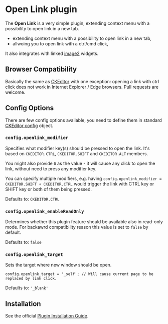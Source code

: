 Open Link plugin
==================================================

The **Open Link** is a very simple plugin, extending context menu with a possibility to open link in a new tab.

* extending context menu with a possibility to open link in a new tab,
* allwoing you to open link with a ctrl/cmd click,

It also integrates with linked [image2](http://ckeditor.com/addon/image2) widgets.

## Browser Compatibility

Basically the same as [CKEditor](http://docs.ckeditor.com/#!/guide/dev_browsers) with one exception: opening a link with ctrl click does not work in Internet Explorer / Edge browsers. Pull requests are welcome.

## Config Options

There are few config options available, you need to define them in standard [CKEditor config](http://docs.ckeditor.com/#!/guide/dev_configuration) object.

### `config.openlink_modifier`

Specifies what modifier key(s) should be pressed to open the link. It's based on `CKEDITOR.CTRL`, `CKEDITOR.SHIFT` and `CKEDITOR.ALT` members.

You might also provide `0` as the value - it will cause any click to open the link, without need to press any modifier key.

You can specify multiple modifiers, e.g. having `config.openlink_modifier = CKEDITOR.SHIFT + CKEDITOR.CTRL` would trigger the link with CTRL key or SHIFT key or both of them being pressed.

Defaults to: `CKEDITOR.CTRL`

### `config.openlink_enableReadOnly`

Determines whether this plugin feature should be available also in read-only mode. For backawrd compatibility reason this value is set to `false` by default.

Defaults to: `false`

### `config.openlink_target`

Sets the target where new window should be open.

```
config.openlink_target = '_self'; // Will cause current page to be replaced by link click.
```

Defaults to: `'_blank'`

## Installation

See the official [Plugin Installation Guide](http://docs.ckeditor.com/#!/guide/dev_plugins).
